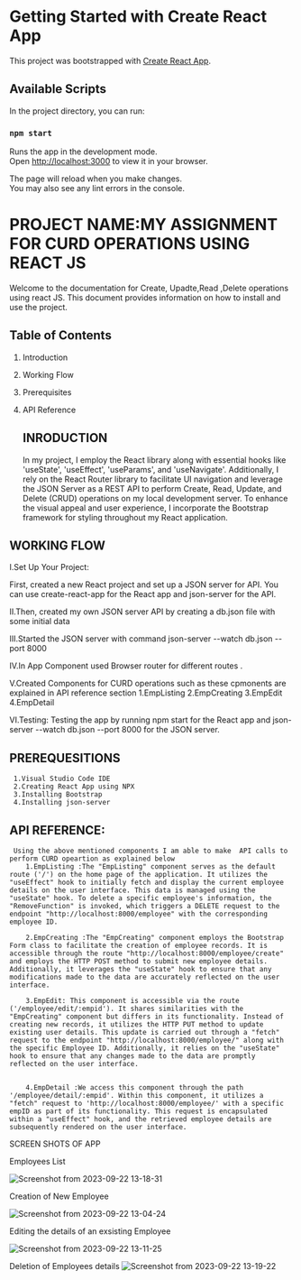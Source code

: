 # Getting Started with Create React App

This project was bootstrapped with [Create React App](https://github.com/facebook/create-react-app).

## Available Scripts

In the project directory, you can run:

### `npm start`

Runs the app in the development mode.\
Open [http://localhost:3000](http://localhost:3000) to view it in your browser.

The page will reload when you make changes.\
You may also see any lint errors in the console.

# PROJECT NAME:MY ASSIGNMENT FOR CURD OPERATIONS USING REACT JS 


Welcome to the documentation for Create, Upadte,Read ,Delete operations using react JS. This document provides information on how to install and use the project.


## Table of Contents

1. Introduction
2. Working Flow
3. Prerequisites
4. API Reference
  
   
   ## INRODUCTION

   In my project, I employ the React library along with essential hooks like 'useState', 'useEffect', 'useParams', and 'useNavigate'. Additionally, I rely on the React Router library to facilitate UI navigation and leverage the JSON Server as a REST API to perform Create, Read, Update, and Delete (CRUD) operations on my local development server. To enhance the visual appeal and user experience, I incorporate the Bootstrap framework for styling throughout my React application.
   
  ## WORKING FLOW
  
  I.Set Up Your Project:

   First, created a new React project and set up a JSON server for API. You can use create-react-app for the React app and json-server    for the API.
   
  II.Then, created my own JSON server API by creating a db.json file with some initial data
  
  III.Started the JSON server with command
       json-server --watch db.json --port 8000
       
   IV.In App Component used Browser router for different routes .
   
   V.Created Components for CURD operations such as these cpmonents are explained in API reference section
      1.EmpListing    2.EmpCreating   3.EmpEdit  4.EmpDetail  
      
      
  VI.Testing: Testing the app by running npm start for the React app and json-server --watch db.json --port 8000 for the JSON server.
      
      
      
 ## PREREQUESITIONS 
 
 
     1.Visual Studio Code IDE 
     2.Creating React App using NPX 
     3.Installing Bootstrap
     4.Installing json-server     



## API REFERENCE:

     Using the above mentioned components I am able to make  API calls to perform CURD opeartion as explained below
        1.EmpListing :The "EmpListing" component serves as the default route ('/') on the home page of the application. It utilizes the "useEffect" hook to initially fetch and display the current employee details on the user interface. This data is managed using the "useState" hook. To delete a specific employee's information, the "RemoveFunction" is invoked, which triggers a DELETE request to the endpoint "http://localhost:8000/employee" with the corresponding employee ID.
  
        2.EmpCreating :The "EmpCreating" component employs the Bootstrap Form class to facilitate the creation of employee records. It is accessible through the route "http://localhost:8000/employee/create" and employs the HTTP POST method to submit new employee details. Additionally, it leverages the "useState" hook to ensure that any modifications made to the data are accurately reflected on the user interface.
        
        3.EmpEdit: This component is accessible via the route ('/employee/edit/:empid'). It shares similarities with the "EmpCreating" component but differs in its functionality. Instead of creating new records, it utilizes the HTTP PUT method to update existing user details. This update is carried out through a "fetch" request to the endpoint "http://localhost:8000/employee/" along with the specific Employee ID. Additionally, it relies on the "useState" hook to ensure that any changes made to the data are promptly reflected on the user interface.
        
        
        4.EmpDetail :We access this component through the path '/employee/detail/:empid'. Within this component, it utilizes a "fetch" request to 'http://localhost:8000/employee/' with a specific empID as part of its functionality. This request is encapsulated within a "useEffect" hook, and the retrieved employee details are subsequently rendered on the user interface.


SCREEN SHOTS OF APP

Employees  List

![Screenshot from 2023-09-22 13-18-31](https://github.com/Gnyaneshwari22/EMPLOYEE_DETAILS_APP/assets/90133856/50f2f017-c6e3-4d80-9a8c-5a435fe1c2e0)




Creation of  New Employee

![Screenshot from 2023-09-22 13-04-24](https://github.com/Gnyaneshwari22/EMPLOYEE_DETAILS_APP/assets/90133856/7e726b60-1f47-40e6-bde8-2aa080c5e35a)



Editing the details of an exsisting Employee

![Screenshot from 2023-09-22 13-11-25](https://github.com/Gnyaneshwari22/EMPLOYEE_DETAILS_APP/assets/90133856/22e3b46c-b3d9-44f9-88a9-6b21b879aa6b)


Deletion of Employees details
![Screenshot from 2023-09-22 13-19-22](https://github.com/Gnyaneshwari22/EMPLOYEE_DETAILS_APP/assets/90133856/f2c41686-347a-4b89-9148-e4bc0effd10e)



        
   
   

